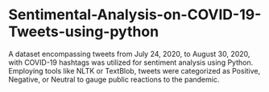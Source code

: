 # Sentimental-Analysis-on-COVID-19-Tweets-using-python
A dataset encompassing tweets from July 24, 2020, to August 30, 2020, with COVID-19 hashtags was utilized for sentiment analysis using Python. Employing tools like NLTK or TextBlob, tweets were categorized as Positive, Negative, or Neutral to gauge public reactions to the pandemic.
